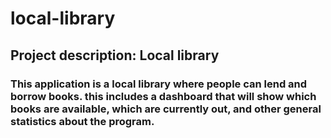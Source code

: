 # local-library
## Project description: Local library
### This application is a local library where people can lend and borrow books.  this includes a dashboard that will show which books are available, which are currently out, and other general statistics about the program.
 
